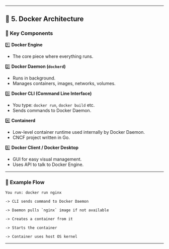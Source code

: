 ---

## 🔹 **5. Docker Architecture**

### 📌 **Key Components**

1️⃣ **Docker Engine**

* The core piece where everything runs.

2️⃣ **Docker Daemon (`dockerd`)**

* Runs in background.
* Manages containers, images, networks, volumes.

3️⃣ **Docker CLI (Command Line Interface)**

* You type: `docker run`, `docker build` etc.
* Sends commands to Docker Daemon.

4️⃣ **Containerd**

* Low-level container runtime used internally by Docker Daemon.
* CNCF project written in Go.

5️⃣ **Docker Client / Docker Desktop**

* GUI for easy visual management.
* Uses API to talk to Docker Engine.

---

### 📌 **Example Flow**

```plaintext
You run: docker run nginx

-> CLI sends command to Docker Daemon

-> Daemon pulls `nginx` image if not available

-> Creates a container from it

-> Starts the container

-> Container uses host OS kernel
```

---
